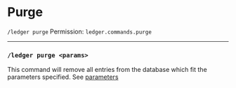 # Purge
`/ledger purge`
Permission: `ledger.commands.purge`

---

### `/ledger purge <params>`
This command will remove all entries from the database which fit the parameters specified. See [parameters](parameters.md)